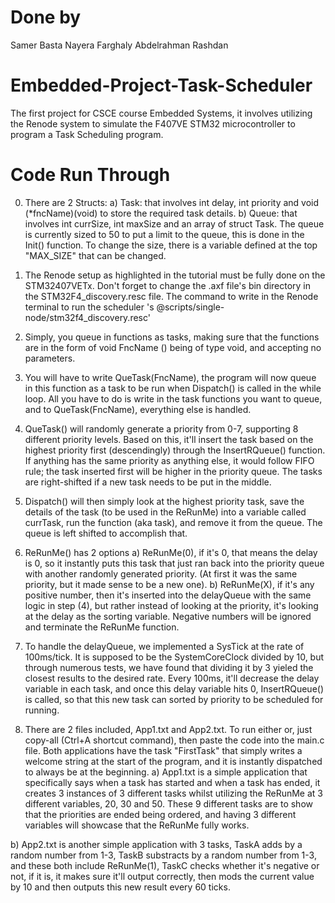 # Done by
 Samer Basta
 Nayera Farghaly
 Abdelrahman Rashdan

# Embedded-Project-Task-Scheduler
 The first project for CSCE course Embedded Systems, it involves utilizing the Renode system to simulate the F407VE STM32 microcontroller to program a Task Scheduling program.

# Code Run Through
 0) There are 2 Structs: 
  a) Task: that involves int delay, int priority and void (*fncName)(void) to store the required task details.
  b) Queue: that involves int currSize, int maxSize and an array of struct Task. 
  The queue is currently sized to 50 to put a limit to the queue, this is done in the Init() function. 
  To change the size, there is a variable defined at the top "MAX_SIZE" that can be changed.
 
 1) The Renode setup as highlighted in the tutorial must be fully done on the STM32407VETx. 
 Don't forget to change the .axf file's bin directory in the STM32F4_discovery.resc file.
 The command to write in the Renode terminal to run the scheduler
 's @scripts/single-node/stm32f4_discovery.resc' 

 2) Simply, you queue in functions as tasks, making sure that the functions are in the form of
 void FncName () being of type void, and accepting no parameters.

 3) You will have to write QueTask(FncName), the program will now queue in this function as a task to be run when 
 Dispatch() is called in the while loop.
 All you have to do is write in the task functions you want to queue, and to QueTask(FncName), everything else is handled.

 4) QueTask() will randomly generate a priority from 0-7, supporting 8 different priority levels. Based on this, it'll
 insert the task based on the highest priority first (descendingly) through the InsertRQueue() function. 
 If anything has the same priority as anything else,
 it would follow FIFO rule; the task inserted first will be higher in the priority queue. 
 The tasks are right-shifted if a new task needs to be put in the middle.

 5) Dispatch() will then simply look at the highest priority task, save the details of the task (to be used in the ReRunMe) into a
 variable called currTask, run the function (aka task), and remove it from the queue. The queue is left shifted to accomplish that.

 6) ReRunMe() has 2 options
  a) ReRunMe(0), if it's 0, that means the delay is 0, so it instantly puts this task that just ran back into the priority
  queue with another randomly generated priority. (At first it was the same priority, but it made sense to be a new one).
  b) ReRunMe(X), if it's any positive number, then it's inserted into the delayQueue with the same logic in step (4), but rather instead 
  of looking at the priority, it's looking at the delay as the sorting variable. Negative numbers will be ignored and terminate
  the ReRunMe function.

 7) To handle the delayQueue, we implemented a SysTick at the rate of 100ms/tick. It is supposed to be the SystemCoreClock
 divided by 10, but through numerous tests, we have found that dividing it by 3 yieled the closest results to the desired rate. 
 Every 100ms, it'll decrease the delay variable in each task, and once this delay variable hits 0, InsertRQueue() is called,
 so that this new task can sorted by priority to be scheduled for running.

 8) There are 2 files included, App1.txt and App2.txt. To run either or, just copy-all (Ctrl+A shortcut command), then
 paste the code into the main.c file. Both applications have the task "FirstTask" that simply writes a welcome string 
 at the start of the program, and it is instantly dispatched to always be at the beginning.
  a) App1.txt is a simple application that specifically says when a task has started and when a task has ended, 
  it creates 3 instances of 3 different tasks whilst utilizing the ReRunMe at 3 different variables, 20, 30 and 50.
  These 9 different tasks are to show that the priorities are ended being ordered, and having 3 different variables
  will showcase that the ReRunMe fully works. 
  
  b) App2.txt is another simple application with 3 tasks, TaskA adds by a random number from 1-3, TaskB substracts 
  by a random number from 1-3, and these both include ReRunMe(1), TaskC checks whether it's negative or not, 
  if it is, it makes sure it'll output correctly, then mods the current value by 10 and then outputs this new result every 60 ticks.